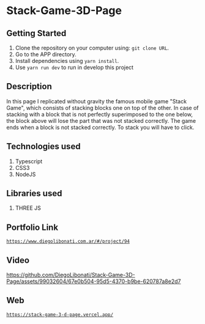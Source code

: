 # Stack-Game-3D-Page

## Getting Started

1. Clone the repository on your computer using: `git clone URL`.
2. Go to the APP directory.
3. Install dependencies using `yarn install`.
4. Use `yarn run dev` to run in develop this project

## Description

In this page I replicated without gravity the famous mobile game "Stack Game", which consists of stacking blocks one on top of the other. In case of stacking with a block that is not perfectly superimposed to the one below, the block above will lose the part that was not stacked correctly. The game ends when a block is not stacked correctly. To stack you will have to click.

## Technologies used

1. Typescript
2. CSS3
3. NodeJS

## Libraries used

1. THREE JS

## Portfolio Link

[`https://www.diegolibonati.com.ar/#/project/94`](https://www.diegolibonati.com.ar/#/project/94)

## Video

https://github.com/DiegoLibonati/Stack-Game-3D-Page/assets/99032604/67e0b504-95d5-4370-b9be-620787a8e2d7

## Web

[`https://stack-game-3-d-page.vercel.app/`](https://stack-game-3-d-page.vercel.app/)


